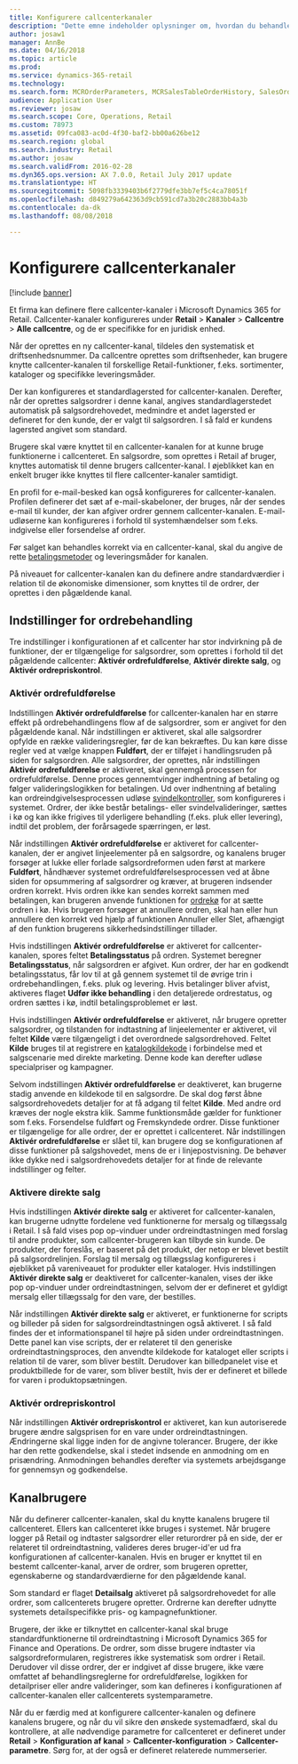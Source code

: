 ```yaml
---
title: Konfigurere callcenterkanaler
description: "Dette emne indeholder oplysninger om, hvordan du behandler ordrer for callcentre ved hjælp af Microsoft Dynamics 365 for Retail."
author: josaw1
manager: AnnBe
ms.date: 04/16/2018
ms.topic: article
ms.prod: 
ms.service: dynamics-365-retail
ms.technology: 
ms.search.form: MCROrderParameters, MCRSalesTableOrderHistory, SalesOrderProcessingWorkspace
audience: Application User
ms.reviewer: josaw
ms.search.scope: Core, Operations, Retail
ms.custom: 78973
ms.assetid: 09fca083-ac0d-4f30-baf2-bb00a626be12
ms.search.region: global
ms.search.industry: Retail
ms.author: josaw
ms.search.validFrom: 2016-02-28
ms.dyn365.ops.version: AX 7.0.0, Retail July 2017 update
ms.translationtype: HT
ms.sourcegitcommit: 5098fb3339403b6f2779dfe3bb7ef5c4ca78051f
ms.openlocfilehash: d849279a642363d9cb591cd7a3b20c2883bb4a3b
ms.contentlocale: da-dk
ms.lasthandoff: 08/08/2018

---
```


# <a name="set-up-call-center-channels"></a>Konfigurere callcenterkanaler

[!include [banner](includes/banner.md)]

Et firma kan definere flere callcenter-kanaler i Microsoft Dynamics 365 for Retail. Callcenter-kanaler konfigureres under **Retail** \> **Kanaler** \> **Callcentre** \> **Alle callcentre**, og de er specifikke for en juridisk enhed.

Når der oprettes en ny callcenter-kanal, tildeles den systematisk et driftsenhedsnummer. Da callcentre oprettes som driftsenheder, kan brugere knytte callcenter-kanalen til forskellige Retail-funktioner, f.eks. sortimenter, kataloger og specifikke leveringsmåder.

Der kan konfigureres et standardlagersted for callcenter-kanalen. Derefter, når der oprettes salgsordrer i denne kanal, angives standardlagerstedet automatisk på salgsordrehovedet, medmindre et andet lagersted er defineret for den kunde, der er valgt til salgsordren. I så fald er kundens lagersted angivet som standard.

Brugere skal være knyttet til en callcenter-kanalen for at kunne bruge funktionerne i callcenteret. En salgsordre, som oprettes i Retail af bruger, knyttes automatisk til denne brugers callcenter-kanal. I øjeblikket kan en enkelt bruger ikke knyttes til flere callcenter-kanaler samtidigt.

En profil for e-mail-besked kan også konfigureres for callcenter-kanalen. Profilen definerer det sæt af e-mail-skabeloner, der bruges, når der sendes e-mail til kunder, der kan afgiver ordrer gennem callcenter-kanalen. E-mail-udløserne kan konfigureres i forhold til systemhændelser som f.eks. indgivelse eller forsendelse af ordrer.

Før salget kan behandles korrekt via en callcenter-kanal, skal du angive de rette [betalingsmetoder](https://docs.microsoft.com/en-us/dynamics365/unified-operations/retail/work-with-payments) og leveringsmåder for kanalen.

På niveauet for callcenter-kanalen kan du definere andre standardværdier i relation til de økonomiske dimensioner, som knyttes til de ordrer, der oprettes i den pågældende kanal.

## <a name="options-for-order-processing-behavior"></a>Indstillinger for ordrebehandling

Tre indstillinger i konfigurationen af et callcenter har stor indvirkning på de funktioner, der er tilgængelige for salgsordrer, som oprettes i forhold til det pågældende callcenter: **Aktivér ordrefuldførelse**, **Aktivér direkte salg**, og **Aktivér ordrepriskontrol**.

### <a name="enable-order-completion"></a>Aktivér ordrefuldførelse

Indstillingen **Aktivér ordrefuldførelse** for callcenter-kanalen har en større effekt på ordrebehandlingens flow af de salgsordrer, som er angivet for den pågældende kanal. Når indstillingen er aktiveret, skal alle salgsordrer opfylde en række valideringsregler, før de kan bekræftes. Du kan køre disse regler ved at vælge knappen **Fuldført**, der er tilføjet i handlingsruden på siden for salgsordren. Alle salgsordrer, der oprettes, når indstillingen **Aktivér ordrefuldførelse** er aktiveret, skal gennemgå processen for ordrefuldførelse. Denne proces gennemtvinger indhentning af betaling og følger valideringslogikken for betalingen. Ud over indhentning af betaling kan ordreindgivelsesprocessen udløse [svindelkontroller](https://docs.microsoft.com/en-us/dynamics365/unified-operations/retail/set-up-fraud-alerts), som konfigureres i systemet. Ordrer, der ikke består betalings- eller svindelvalideringer, sættes i kø og kan ikke frigives til yderligere behandling (f.eks. pluk eller levering), indtil det problem, der forårsagede spærringen, er løst.

Når indstillingen **Aktivér ordrefuldførelse** er aktiveret for callcenter-kanalen, der er angivet linjeelementer på en salgsordre, og kanalens bruger forsøger at lukke eller forlade salgsordreformen uden først at markere **Fuldført**, håndhæver systemet ordrefuldførelsesprocessen ved at åbne siden for opsummering af salgsordrer og kræver, at brugeren indsender ordren korrekt. Hvis ordren ikke kan sendes korrekt sammen med betalingen, kan brugeren anvende funktionen for [ordrekø](https://docs.microsoft.com/en-us/dynamics365/unified-operations/retail/work-with-order-holds) for at sætte ordren i kø. Hvis brugeren forsøger at annullere ordren, skal han eller hun annullere den korrekt ved hjælp af funktionen Annuller eller Slet, afhængigt af den funktion brugerens sikkerhedsindstillinger tillader.

Hvis indstillingen **Aktivér ordrefuldførelse** er aktiveret for callcenter-kanalen, spores feltet **Betalingsstatus** på ordren. Systemet beregner **Betalingsstatus**, når salgsordren er afgivet. Kun ordrer, der har en godkendt betalingsstatus, får lov til at gå gennem systemet til de øvrige trin i ordrebehandlingen, f.eks. pluk og levering. Hvis betalinger bliver afvist, aktiveres flaget **Udfør ikke behandling** i den detaljerede ordrestatus, og ordren sættes i kø, indtil betalingsproblemet er løst.

Hvis indstillingen **Aktivér ordrefuldførelse** er aktiveret, når brugere opretter salgsordrer, og tilstanden for indtastning af linjeelementer er aktiveret, vil feltet **Kilde** være tilgængeligt i det overordnede salgsordrehoved. Feltet **Kilde** bruges til at registrere en [katalogkildekode](https://docs.microsoft.com/en-us/dynamics365/unified-operations/retail/call-center-catalogs) i forbindelse med et salgscenarie med direkte marketing. Denne kode kan derefter udløse specialpriser og kampagner.

Selvom indstillingen **Aktivér ordrefuldførelse** er deaktiveret, kan brugerne stadig anvende en kildekode til en salgsordre. De skal dog først åbne salgsordrehovedets detaljer for at få adgang til feltet **Kilde**. Med andre ord kræves der nogle ekstra klik. Samme funktionsmåde gælder for funktioner som f.eks. Forsendelse fuldført og Fremskyndede ordrer. Disse funktioner er tilgængelige for alle ordrer, der er oprettet i callcenteret. Når indstillingen **Aktivér ordrefuldførelse** er slået til, kan brugere dog se konfigurationen af disse funktioner på salgshovedet, mens de er i linjepostvisning. De behøver ikke dykke ned i salgsordrehovedets detaljer for at finde de relevante indstillinger og felter.

### <a name="enable-direct-selling"></a>Aktivere direkte salg

Hvis indstillingen **Aktivér direkte salg** er aktiveret for callcenter-kanalen, kan brugerne udnytte fordelene ved funktionerne for mersalg og tillægssalg i Retail. I så fald vises pop op-vinduer under ordreindtastningen med forslag til andre produkter, som callcenter-brugeren kan tilbyde sin kunde. De produkter, der foreslås, er baseret på det produkt, der netop er blevet bestilt på salgsordrelinjen. Forslag til mersalg og tillægsslag konfigureres i øjeblikket på vareniveauet for produkter eller kataloger. Hvis indstillingen **Aktivér direkte salg** er deaktiveret for callcenter-kanalen, vises der ikke pop op-vinduer under ordreindtastningen, selvom der er defineret et gyldigt mersalg eller tillægssalg for den vare, der bestilles.

Når indstillingen **Aktivér direkte salg** er aktiveret, er funktionerne for scripts og billeder på siden for salgsordreindtastningen også aktiveret. I så fald findes der et informationspanel til højre på siden under ordreindtastningen. Dette panel kan vise scripts, der er relateret til den generiske ordreindtastningsproces, den anvendte kildekode for kataloget eller scripts i relation til de varer, som bliver bestilt. Derudover kan billedpanelet vise et produktbillede for de varer, som bliver bestilt, hvis der er defineret et billede for varen i produktopsætningen.

### <a name="enable-order-price-control"></a>Aktivér ordrepriskontrol

Når indstillingen **Aktivér ordrepriskontrol** er aktiveret, kan kun autoriserede brugere ændre salgsprisen for en vare under ordreindtastningen. Ændringerne skal ligge inden for de angivne tolerancer. Brugere, der ikke har den rette godkendelse, skal i stedet indsende en anmodning om en prisændring. Anmodningen behandles derefter via systemets arbejdsgange for gennemsyn og godkendelse.

## <a name="channel-users"></a>Kanalbrugere

Når du definerer callcenter-kanalen, skal du knytte kanalens brugere til callcenteret. Ellers kan callcenteret ikke bruges i systemet. Når brugere logger på Retail og indtaster salgsordrer eller returordrer på en side, der er relateret til ordreindtastning, valideres deres bruger-id'er ud fra konfigurationen af callcenter-kanalen. Hvis en bruger er knyttet til en bestemt callcenter-kanal, arver de ordrer, som brugeren opretter, egenskaberne og standardværdierne for den pågældende kanal.

Som standard er flaget **Detailsalg** aktiveret på salgsordrehovedet for alle ordrer, som callcenterets brugere opretter. Ordrerne kan derefter udnytte systemets detailspecifikke pris- og kampagnefunktioner.

Brugere, der ikke er tilknyttet en callcenter-kanal skal bruge standardfunktionerne til ordreindtastning i Microsoft Dynamics 365 for Finance and Operations. De ordrer, som disse brugere indtaster via salgsordreformularen, registreres ikke systematisk som ordrer i Retail. Derudover vil disse ordrer, der er indgivet af disse brugere, ikke være omfattet af behandlingsreglerne for ordrefuldførelse, logikken for detailpriser eller andre valideringer, som kan defineres i konfigurationen af callcenter-kanalen eller callcenterets systemparametre.

Når du er færdig med at konfigurere callcenter-kanalen og definere kanalens brugere, og når du vil sikre den ønskede systemadfærd, skal du kontrollere, at alle nødvendige parametre for callcenteret er defineret under **Retail** \> **Konfiguration af kanal** \> **Callcenter-konfiguration** \> **Callcenter-parametre**. Sørg for, at der også er defineret relaterede nummerserier.

